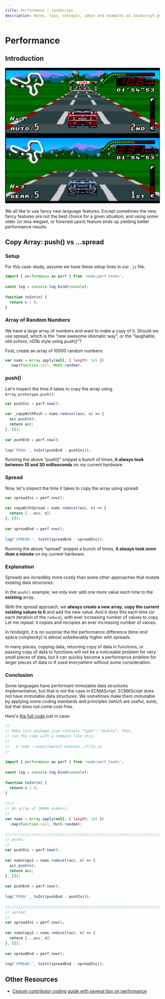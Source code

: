 ```yaml
---
title: Performance | JavaScript
description: Notes, tips, concepts, ideas and examples on JavaScript performance.
---
```


# Performance

## Introduction

![JavaScript performance Top Gear I game screenshot](__assets/top-gear-game-kph-mph.png)

We all like to use fancy new language features.
Except sometimes the new, fancy features are not the best choice for a given situation, and using some older (or less elegant, or frowned upon) feature ends up yielding better performance results.

## Copy Array: push() vs ...spread

### Setup

For this case-study, assume we have these setup lines in our `.js` file:

```javascript
import { performance as perf } from 'node:perf_hooks';

const log = console.log.bind(console);

function toInt(n) {
  return n | 0;
}
```

### Array of Random Numbers

We have a large array of numbers and want to make a copy of it.
Should we use spread, which is the “new awesome idiomatic way”, or the “laughable, old-school, n00b style using push()”?

First, create an array of 10000 random numbers:

```javascript
var nums = Array.apply(null, { length: 1e5 })
  .map(Function.call, Math.random);
```

### push()

Let's inspect the time it takes to copy the array using `Array.prototype.push()`:

```javascript
var pushIni = perf.now();

var _copyWithPush = nums.reduce((acc, n) => {
  acc.push(n);
  return acc;
}, []);

var pushEnd = perf.now();

log('PUSH:', toInt(pushEnd - pushIni));
```

Running the above “push()” snippet a bunch of times, **it always took between 10 and 30 milliseconds** on my current hardware.

### Spread

Now, let's inspect the time it takes to copy the array using spread:

```javascript
var spreadIni = perf.now();

var copyWithSpread = nums.reduce((acc, n) => {
  return [...acc, n];
}, []);

var spreadEnd = perf.now();

log('SPREAD:', toInt(spreadEnd - spreadIni));
```

Running the above “spread” snippet a bunch of times, **it always took *more than* a minute** on my current hardware.

### Explanation

Spreads are incredibly more costly than some other approaches that mutate existing data structures.

In the `push()` example, we only ever add one more value each time to the **existing** array.

With the _spread_ approach, we **always create a new array**, **copy the current existing values to it** and add the new value.
And it does this each time (or each iteration of the `reduce`), with ever increasing number of values to copy.
Let me repeat: it copies and recopies an ever increasing number of values.

In hindsight, it is no surprise the the performance difference (time _and_ space complexity) is almost unbelievably higher with spreads.

In many places, copying data, returning copy of data in functions, or passing copy of data to functions will not be a noticeable problem for very small pieces of data, but it can quickly become a performance problem for larger pieces of data or if used everywhere without some consideration.

### Conclusion

Some languages have performant immutable data structures implementation, but that is not the case in ECMAScript.
ECMAScript does not have immutable data structures.
We sometimes make them immutable by applying some coding standards and principles (which are useful, sure), but that does not come cost-free.

Here's [the full code](https://gitlab.com/devhowto/dev-how-to/-/blob/devel/src/javascript/performance/perf_array_spread_push.js) just in case:

```javascript
//
// Make sure package.json contains "type": "module". Then,
// run the code with a command like this:
//
//   $ node --experimental-modules ./file.js
//

import { performance as perf } from 'node:perf_hooks';

const log = console.log.bind(console);

function toInt(n) {
  return n | 0;
}

////
// An array of 10000 numbers.
//
var nums = Array.apply(null, { length: 1e5 })
  .map(Function.call, Math.random);

////////////////////////////////////////////////////////////////////////
// push()
//
var pushIni = perf.now();

var numsCopy1 = nums.reduce((acc, n) => {
  acc.push(n);
  return acc;
}, []);

var pushEnd = perf.now();

log('PUSH:', toInt(pushEnd - pushIni));

////////////////////////////////////////////////////////////////////////
// spread
//
var spreadIni = perf.now();

var numsCopy2 = nums.reduce((acc, n) => {
  return [...acc, n];
}, []);

var spreadEnd = perf.now();

log('SPREAD:', toInt(spreadEnd - spreadIni));
```

## Other Resources

- [Cesium contributor coding guide with several tips on performance](https://github.com/CesiumGS/cesium/blob/main/Documentation/Contributors/CodingGuide/README.md)
